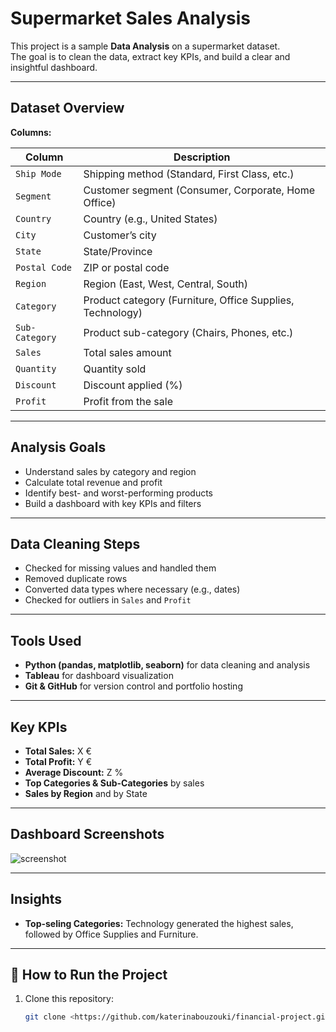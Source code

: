 # Supermarket Sales Analysis

This project is a sample **Data Analysis** on a supermarket dataset.  
The goal is to clean the data, extract key KPIs, and build a clear and insightful dashboard.

---

## Dataset Overview
**Columns:**

| Column | Description |
|--------|-------------|
| `Ship Mode` | Shipping method (Standard, First Class, etc.) |
| `Segment` | Customer segment (Consumer, Corporate, Home Office) |
| `Country` | Country (e.g., United States) |
| `City` | Customer’s city |
| `State` | State/Province |
| `Postal Code` | ZIP or postal code |
| `Region` | Region (East, West, Central, South) |
| `Category` | Product category (Furniture, Office Supplies, Technology) |
| `Sub-Category` | Product sub-category (Chairs, Phones, etc.) |
| `Sales` | Total sales amount |
| `Quantity` | Quantity sold |
| `Discount` | Discount applied (%) |
| `Profit` | Profit from the sale |

---

## Analysis Goals
- Understand sales by category and region  
- Calculate total revenue and profit  
- Identify best- and worst-performing products  
- Build a dashboard with key KPIs and filters

---

## Data Cleaning Steps

- Checked for missing values and handled them
- Removed duplicate rows
- Converted data types where necessary (e.g., dates)
- Checked for outliers in `Sales` and `Profit`

---

## Tools Used

- **Python (pandas, matplotlib, seaborn)** for data cleaning and analysis
- **Tableau** for dashboard visualization
- **Git & GitHub** for version control and portfolio hosting

---

## Key KPIs

- **Total Sales:** X €
- **Total Profit:** Y €
- **Average Discount:** Z %
- **Top Categories & Sub-Categories** by sales
- **Sales by Region** and by State

---

## Dashboard Screenshots

![screenshot]()

---

## Insights

- **Top-seling Categories:**
Technology generated the highest sales, followed by Office Supplies and Furniture.

---

## 📌 How to Run the Project

1. Clone this repository:
   ```bash
   git clone <https://github.com/katerinabouzouki/financial-project.git>